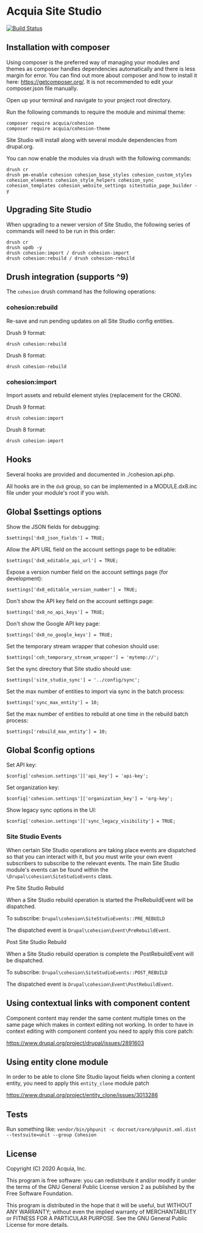 # Acquia Site Studio

[![Build Status](https://core.cloudbees.ais.acquia.io/devops-pipeline-jenkins/buildStatus/icon?job=SITESTUDIO-Cohesion-Dev-PIPELINE%2Fdevelop)](https://core.cloudbees.ais.acquia.io/devops-pipeline-jenkins/job/SITESTUDIO-Cohesion-Dev-PIPELINE/job/develop/)

## Installation with composer

Using composer is the preferred way of managing your modules and themes as composer handles dependencies automatically and there is less margin for error. You can find out more about composer and how to install it here: https://getcomposer.org/. It is not recommended to edit your composer.json file manually.

Open up your terminal and navigate to your project root directory.

Run the following commands to require the module and minimal theme:

```
composer require acquia/cohesion
composer require acquia/cohesion-theme
```

Site Studio will install along with several module dependencies from drupal.org.

You can now enable the modules via drush with the following commands: 

```
drush cr
drush pm-enable cohesion cohesion_base_styles cohesion_custom_styles cohesion_elements cohesion_style_helpers cohesion_sync cohesion_templates cohesion_website_settings sitestudio_page_builder -y
```  

## Upgrading Site Studio

When upgrading to a newer version of Site Studio, the following series of commands will need to be run in this order:

```
drush cr 
drush updb -y 
drush cohesion:import / drush cohesion-import
drush cohesion:rebuild / drush cohesion-rebuild
``` 

## Drush integration (supports ^9)

The `cohesion` drush command has the following operations:

### cohesion:rebuild

Re-save and run pending updates on all Site Studio config entities.

Drush 9 format: 

```
drush cohesion:rebuild
```

Drush 8 format: 

```
drush cohesion-rebuild
```

### cohesion:import 

Import assets and rebuild element styles (replacement for the CRON).

Drush 9 format:

```
drush cohesion:import
```

Drush 8 format:

```
drush cohesion-import
```
 
## Hooks

Several hooks are provided and documented in ./cohesion.api.php.

All hooks are in the `dx8` group, so can be implemented in a 
MODULE.dx8.inc file under your module's root if you wish.


## Global $settings options

Show the JSON fields for debugging:

```
$settings['dx8_json_fields'] = TRUE;    
```

Allow the API URL field on the account settings page to be editable:

```
$settings['dx8_editable_api_url'] = TRUE;
```

Expose a version number field on the account settings page (for development):

```
$settings['dx8_editable_version_number'] = TRUE;
```

Don't show the API key field on the account settings page:

```
$settings['dx8_no_api_keys'] = TRUE;
```

Don't show the Google API key page:

```
$settings['dx8_no_google_keys'] = TRUE;
```

Set the temporary stream wrapper that cohesion should use:

```
$settings['coh_temporary_stream_wrapper'] = 'mytemp://';
```

Set the sync directory that Site studio should use:

```
$settings['site_studio_sync'] = '../config/sync';
```

Set the max number of entities to import via sync in the batch process:

```
$settings['sync_max_entity'] = 10;
```

Set the max number of entities to rebuild at one time in the rebuild batch process:

```
$settings['rebuild_max_entity'] = 10;
```

## Global $config options

Set API key:

```
$config['cohesion.settings']['api_key'] = 'api-key';
```

Set organization key:

```
$config['cohesion.settings']['organization_key'] = 'org-key';
```

Show legacy sync options in the UI:

```
$config['cohesion.settings']['sync_legacy_visibility'] = TRUE;
```

### Site Studio Events

When certain Site Studio operations are taking place events are dispatched so that you can interact with it, but you must write your own event subscribers to subscribe to the relevant events.
The main Site Studio module's events can be found within the ``\Drupal\cohesion\SiteStudioEvents`` class.

Pre Site Studio Rebuild

When a Site Studio rebuild operation is started the PreRebuildEvent will be dispatched.

To subscribe: ``Drupal\cohesion\SiteStudioEvents::PRE_REBUILD``

The dispatched event is ``Drupal\cohesion\Event\PreRebuildEvent``.

Post Site Studio Rebuild

When a Site Studio rebuild operation is complete the PostRebuildEvent will be dispatched.

To subscribe: ``Drupal\cohesion\SiteStudioEvents::POST_REBUILD``

The dispatched event is ``Drupal\cohesion\Event\PostRebuildEvent``.

## Using contextual links with component content

Component content may render the same content multiple times on the same page which makes in context 
editing not working. In order to have in context editing with component content you need to apply this core patch:

https://www.drupal.org/project/drupal/issues/2891603

## Using entity clone module

In order to be able to clone Site Studio layout fields when cloning a content entity, you need to apply this `entity_clone` module patch 

https://www.drupal.org/project/entity_clone/issues/3013286

## Tests

Run something like: `vendor/bin/phpunit -c docroot/core/phpunit.xml.dist --testsuite=unit --group Cohesion`

## License

Copyright (C) 2020 Acquia, Inc.

This program is free software: you can redistribute it and/or modify it under the terms of the GNU General Public License version 2 as published by the Free Software Foundation.

This program is distributed in the hope that it will be useful, but WITHOUT ANY WARRANTY; without even the implied warranty of MERCHANTABILITY or FITNESS FOR A PARTICULAR PURPOSE.  See the GNU General Public License for more details.
